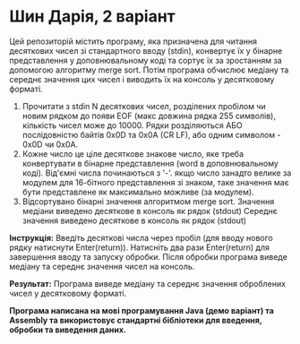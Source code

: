 # Шин Дарія, 2 варіант
Цей репозиторій містить програму, яка призначена для читання десяткових чисел зі стандартного вводу (stdin), конвертує їх у бінарне представлення у доповнювальному коді та сортує їх за зростанням за допомогою алгоритму merge sort. Потім програма обчислює медіану та середнє значення цих чисел і виводить їх на консоль у десятковому форматі.

<ol>
<li> Прочитати з stdin N десяткових чисел, розділених пробілом чи новим рядком до появи EOF (макс довжина рядка 255 символів), кількість чисел може до 10000.
Рядки розділяються АБО послідовністю байтів 0x0D та 0x0A (CR LF), або одним символом - 0x0D чи 0x0A. </li>
<li>Кожне число це ціле десяткове знакове число, яке треба конвертувати в бінарне представлення (word в доповнювальному коді).
Від'ємні числа починаються з '-'.
якщо число занадто велике за модулем для 16-бітного представлення зі знаком, таке значення має бути представлене як максимально можливе (за модулем). </li>
<li>Відсортувано бінарні значення алгоритмом  merge sort.
Значення медіани виведено десяткове в консоль як рядок (stdout)
Середнє значення виведено десяткове в консоль як рядок (stdout) </li>

</ol>
<b>Інструкція:</b> Введіть десяткові числа через пробіл (для вводу нового рядку натиснути Enter(return)). Натисніть два рази Enter(return) для завершення вводу та запуску обробки. Після обробки програма виведе медіану та середнє значення чисел на консоль. 

<b>Результат:</b> Програма виведе медіану та середнє значення оброблених чисел у десятковому форматі.

<b>Програма написана на мові програмування Java (демо варіант) та Assembly та використовує стандартні бібліотеки для введення, обробки та виведення даних.</b>
